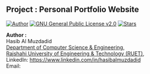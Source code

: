## Project : Personal Portfolio Website
[![Author](https://img.shields.io/badge/Author-Hasib%20Al%20Muzdadid-blue)](https://github.com/HasibAlMuzdadid)
[![GNU General Public License v2.0](https://img.shields.io/badge/License-GNU%20General%20Public%20License%20v2.0-brightgreen)](https://github.com/HasibAlMuzdadid/HasibAlMuzdadid.github.io/blob/main/LICENSE)
[![Stars](https://img.shields.io/github/stars/HasibAlMuzdadid/HasibAlMuzdadid.github.io.svg?style=social)](https://github.com/HasibAlMuzdadid/HasibAlMuzdadid.github.io/stargazers)

**Author :** </br>
Hasib Al Muzdadid</br>
[Department of Computer Science & Engineering](https://www.cse.ruet.ac.bd/), </br>
[Rajshahi University of Engineering & Technology (RUET)](https://www.ruet.ac.bd/), </br>
LinkedIn: https://www.linkedin.com/in/hasibalmuzdadid  </br> 
Email:
